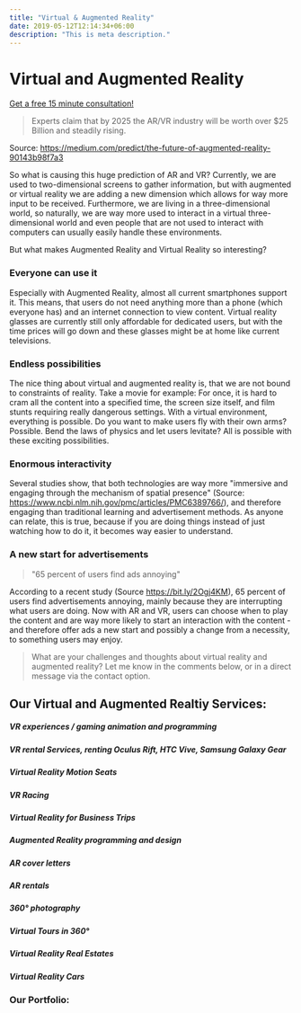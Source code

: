 ```yaml
---
title: "Virtual & Augmented Reality"
date: 2019-05-12T12:14:34+06:00
description: "This is meta description."
---
```

# Virtual and Augmented Reality

[Get a free 15 minute consultation!](/contact)

> Experts claim that by 2025 the AR/VR industry will be worth over $25 Billion and steadily rising.

Source: https://medium.com/predict/the-future-of-augmented-reality-90143b98f7a3

So what is causing this huge prediction of AR and VR?
Currently, we are used to two-dimensional screens to gather information, but with augmented or virtual reality we are adding a new dimension which allows for way more input to be received. Furthermore,  we are living in a three-dimensional world, so naturally, we are way more used to interact in a virtual three-dimensional world and even people that are not used to interact with computers can usually easily handle these environments.

But what makes Augmented Reality and Virtual Reality so interesting?

### Everyone can use it
Especially with Augmented Reality, almost all current smartphones support it. This means, that users do not need anything more than a phone (which everyone has) and an internet connection to view content. Virtual reality glasses are currently still only affordable for dedicated users, but with the time prices will go down and these glasses might be at home like current televisions.

### Endless possibilities
The nice thing about virtual and augmented reality is, that we are not bound to constraints of reality. Take a movie for example: For once, it is hard to cram all the content into a specified time, the screen size itself, and film stunts requiring really dangerous settings. With a virtual environment, everything is possible. Do you want to make users fly with their own arms? Possible. Bend the laws of physics and let users levitate? All is possible with these exciting possibilities.

### Enormous interactivity

Several studies show, that both technologies are way more "immersive and engaging through the mechanism of spatial presence" (Source: https://www.ncbi.nlm.nih.gov/pmc/articles/PMC6389766/), and therefore engaging than traditional learning and advertisement methods. As anyone can relate, this is true, because if you are doing things instead of just watching how to do it, it becomes way easier to understand.

### A new start for advertisements

> "65 percent of users find ads annoying"

According to a recent study  (Source https://bit.ly/2Ogj4KM), 65 percent of users find advertisements annoying, mainly because they are interrupting what users are doing. Now with AR and VR, users can choose when to play the content and are way more likely to start an interaction with the content - and therefore offer ads a new start and possibly a change from a necessity, to something users may enjoy.

> What are your challenges and thoughts about virtual reality and augmented reality? Let me know in the comments below, or in a direct message via the contact option.

## Our Virtual and Augmented Realtiy Services:

##### VR experiences / gaming animation and programming
##### VR rental Services, renting Oculus Rift, HTC Vive, Samsung Galaxy Gear
##### Virtual Reality Motion Seats
##### VR Racing
##### Virtual Reality for Business Trips
##### Augmented Reality programming and design
##### AR cover letters
##### AR rentals
##### 360° photography
##### Virtual Tours in 360°
##### Virtual Reality Real Estates
##### Virtual Reality Cars

### Our Portfolio:
